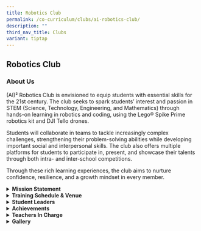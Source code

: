 ```yaml
---
title: Robotics Club
permalink: /co-curriculum/clubs/ai-robotics-club/
description: ""
third_nav_title: Clubs
variant: tiptap
---
```

<h2>Robotics Club</h2>
<h3>About Us</h3>
<p>(AI)² Robotics Club is envisioned to equip students with essential skills
for the 21st century. The club seeks to spark students’ interest and passion
in STEM (Science, Technology, Engineering, and Mathematics) through hands-on
learning in robotics and coding, using the Lego® Spike Prime robotics kit
and DJI Tello drones.</p>
<p>Students will collaborate in teams to tackle increasingly complex challenges,
strengthening their problem-solving abilities while developing important
social and interpersonal skills. The club also offers multiple platforms
for students to participate in, present, and showcase their talents through
both intra- and inter-school competitions.</p>
<p>Through these rich learning experiences, the club aims to nurture confidence,
resilience, and a growth mindset in every member.</p>
<div data-type="detailGroup" class="isomer-accordion-group isomer-accordion isomer-accordion-white">
<details class="isomer-details">
<summary><strong>Mission Statement</strong>
</summary>
<div data-type="detailsContent" class="isomer-details-content">
<p>To nurture students with creativity and logic to become critical thinkers
and tinkerers.</p>
</div>
</details>
</div>
<div data-type="detailGroup" class="isomer-accordion-group isomer-accordion isomer-accordion-white">
<details class="isomer-details">
<summary><strong>Training Schedule &amp; Venue</strong>
</summary>
<div data-type="detailsContent" class="isomer-details-content">
<p><strong>Wednesday </strong>
<br>3.30 pm - 5.30 pm
<br><strong>Friday</strong> 
<br>2.30– 4:30 pm
<br>
<br><strong>Venue</strong>
<br>Computer Lab 2 – Spike Prime (Intermediate) Programme / Drone Programme&nbsp;
<br>Computer Lab 1 – First LEGO League training</p>
</div>
</details>
</div>
<div data-type="detailGroup" class="isomer-accordion-group isomer-accordion isomer-accordion-white">
<details class="isomer-details">
<summary><strong>Student Leaders</strong>
</summary>
<div data-type="detailsContent" class="isomer-details-content">
<p><strong>Chairperson</strong>
<br>3 Excellence LIU WEI EN, NATHANIEL
<br>
<br><strong>Vice</strong>-<strong>Chairpersons</strong>
<br>3 Integrity HEE PEI YING
<br>3 Excellence LOH ZI EN, DAWN</p>
</div>
</details>
</div>
<div data-type="detailGroup" class="isomer-accordion-group isomer-accordion isomer-accordion-white">
<details class="isomer-details">
<summary><strong>Achievements</strong>
</summary>
<div data-type="detailsContent" class="isomer-details-content">
<p><strong>2022</strong>
</p>
<ul data-tight="true" class="tight">
<li>
<p>First LEGO League Innovation Project Award – 2nd&nbsp;Placing</p>
</li>
<li>
<p>How Ze Kai</p>
</li>
<li>
<p>Chan Yu Feng</p>
</li>
<li>
<p>Ch'ng Guan Gim</p>
</li>
<li>
<p>Angel Emmabel</p>
</li>
</ul>
<p><strong>2020</strong>
</p>
<ul data-tight="true" class="tight">
<li>
<p>First LEGO League Core Values Teamwork Award – 1st&nbsp;placing</p>
</li>
<li>
<p>See Yu Hong</p>
</li>
<li>
<p>Tan Guang Zhe</p>
</li>
<li>
<p>Tan Tiong Han Aldred</p>
</li>
</ul>
<p><strong>Participation</strong>
</p>
<ul data-tight="true" class="tight">
<li>
<p>First LEGO League Challenge</p>
</li>
<li>
<p>MGS-NYP The Young Catalyst</p>
</li>
<li>
<p>Ngee Ann Polytechnic's StrITwise Final Challenge</p>
</li>
<li>
<p>ignITE2022: Digital Making using Micro:bit Challenge</p>
</li>
<li>
<p>DJI Online Robomaster Challenge</p>
</li>
</ul>
</div>
</details>
</div>
<div data-type="detailGroup" class="isomer-accordion-group isomer-accordion isomer-accordion-white">
<details class="isomer-details">
<summary><strong>Teachers In Charge</strong>
</summary>
<div data-type="detailsContent" class="isomer-details-content">
<p><strong>Mr Yeu Chee Wee Thomas (OIC)</strong>
<br><strong>Contact:&nbsp;<a href="mailto:yeu_chee_wee_thomas@moe.edu.sg" rel="noopener noreferrer nofollow" target="">yeu_chee_wee_thomas@moe.edu.sg</a></strong>
<br>Ms Seah Yen Sin (Xie Yanxin)</p>
<p>Dr Komathy Vayapuri</p>
</div>
</details>
</div>
<div data-type="detailGroup" class="isomer-accordion-group isomer-accordion isomer-accordion-white">
<details class="isomer-details">
<summary><strong>Gallery</strong>
</summary>
<div data-type="detailsContent" class="isomer-details-content">
<div class="isomer-image-wrapper">
<img style="width: 65%;" height="auto" width="100%" src="/images/roboticsclub01.png">
</div>
<div class="isomer-image-wrapper">
<img style="width: 65%;" height="auto" width="100%" src="/images/roboticsclub02.png">
</div>
<div class="isomer-image-wrapper">
<img style="width: 65%;" height="auto" width="100%" src="/images/roboticsclub03.jpg">
</div>
<div class="isomer-image-wrapper">
<img style="width: 65%;" height="auto" width="100%" src="/images/roboticsclub04.jpg">
</div>
<div class="isomer-image-wrapper">
<img style="width: 65%;" height="auto" width="100%" src="/images/roboticsclub05.jpg">
</div>
<div class="isomer-image-wrapper">
<img style="width: 65%;" height="auto" width="100%" src="/images/roboticsclub06.jpg">
</div>
</div>
</details>
</div>
<p></p>
<p></p>